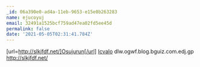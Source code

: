 ```yaml
---
_id: 06a390e0-ad4a-11eb-9653-e15e0b263283
name: ejucoyuj
email: 32491a1525bcf759ad47ea02fd5ee45d
permalink: false
date: '2021-05-05T02:31:41.784Z'
---
```

[url=http://slkjfdf.net/]Osujurun[/url] <a href="http://slkjfdf.net/">Icvalo</a> dlw.ogwf.blog.bguiz.com.edj.gp http://slkjfdf.net/
